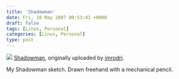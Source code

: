```yaml
---
title: 'Shadowman'
date: Fri, 18 May 2007 00:53:41 +0000
draft: false
tags: [Linux, Personal]
categories: [Linux, Personal]
type: post
---
```


[![](http://farm1.static.flickr.com/207/502733441_7e6bb910a4.jpg)](http://www.flickr.com/photos/jmrodri/502733441/ "photo sharing") [Shadowman](http://www.flickr.com/photos/jmrodri/502733441/), originally uploaded by [jmrodri](http://www.flickr.com/people/jmrodri/).

My Shadowman sketch. Drawn freehand with a mechanical pencil.